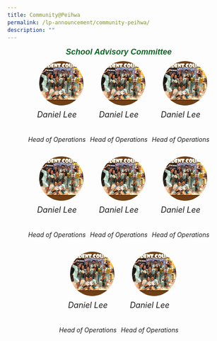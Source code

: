 ```yaml
---
title: Community@Peihwa
permalink: /lp-announcement/community-peihwa/
description: ""
---
```

<h5 style="font-weight: 700;margin: 0;color:#0B6623;font-size:18px;margin-top:15px; font-family:sans-serif;text-align:center;" class="header">School Advisory Committee</h5>

<div style="display: flex; justify-content: center;align-items: center; flex-wrap: wrap;margin-bottom: 20px;" class="image-container">
	<div>
    <div style="width: 100px;height: 100px;border-radius: 50%;overflow: hidden;margin: 10px 10px 10px 30px" class="circle-image">
			<img style="object-fit: cover;width: 100%;height: 100%;" alt="Image 1" src="/images/AlbumStudCounsellor3.jpeg"></div>
      <div style="text-align: center;
      margin-bottom: 20px;" class="caption-container">
			<h6 style="margin-top: 10px;font-size:18px; font-style: italic;" class="caption">Daniel Lee</h6>
        <p style="margin-top:-5px;
      font-style: italic;" class="caption">Head of Operations</p>
      </div>
    </div>
	
<div>
    <div style="width: 100px;height: 100px;border-radius: 50%;overflow: hidden;margin: 10px 10px 10px 30px" class="circle-image">
			<img style="object-fit: cover;width: 100%;height: 100%;" alt="Image 1" src="/images/AlbumStudCounsellor3.jpeg"></div>
      <div style="text-align: center;
      margin-bottom: 20px;" class="caption-container">
			<h6 style="margin-top: 10px;font-size:18px; font-style: italic;" class="caption">Daniel Lee</h6>
        <p style="margin-top:-5px;
      font-style: italic;" class="caption">Head of Operations</p>
      </div>
    </div>
	<div>
    <div style="width: 100px;height: 100px;border-radius: 50%;overflow: hidden;margin: 10px 10px 10px 30px" class="circle-image">
			<img style="object-fit: cover;width: 100%;height: 100%;" alt="Image 1" src="/images/AlbumStudCounsellor3.jpeg"></div>
      <div style="text-align: center;
      margin-bottom: 20px;" class="caption-container">
			<h6 style="margin-top: 10px;font-size:18px; font-style: italic;" class="caption">Daniel Lee</h6>
        <p style="margin-top:-5px;
      font-style: italic;" class="caption">Head of Operations</p>
      </div>
    </div>
	
<div>
    <div style="width: 100px;height: 100px;border-radius: 50%;overflow: hidden;margin: 10px 10px 10px 30px" class="circle-image">
			<img style="object-fit: cover;width: 100%;height: 100%;" alt="Image 1" src="/images/AlbumStudCounsellor3.jpeg"></div>
      <div style="text-align: center;
      margin-bottom: 20px;" class="caption-container">
			<h6 style="margin-top: 10px;font-size:18px; font-style: italic;" class="caption">Daniel Lee</h6>
        <p style="margin-top:-5px;
      font-style: italic;" class="caption">Head of Operations</p>
      </div>
    </div>

<div>
    <div style="width: 100px;height: 100px;border-radius: 50%;overflow: hidden;margin: 10px 10px 10px 30px" class="circle-image">
			<img style="object-fit: cover;width: 100%;height: 100%;" alt="Image 1" src="/images/AlbumStudCounsellor3.jpeg"></div>
      <div style="text-align: center;
      margin-bottom: 20px;" class="caption-container">
			<h6 style="margin-top: 10px;font-size:18px; font-style: italic;" class="caption">Daniel Lee</h6>
        <p style="margin-top:-5px;
      font-style: italic;" class="caption">Head of Operations</p>
      </div>
    </div>
	
<div>
    <div style="width: 100px;height: 100px;border-radius: 50%;overflow: hidden;margin: 10px 10px 10px 30px" class="circle-image">
			<img style="object-fit: cover;width: 100%;height: 100%;" alt="Image 1" src="/images/AlbumStudCounsellor3.jpeg"></div>
      <div style="text-align: center;
      margin-bottom: 20px;" class="caption-container">
			<h6 style="margin-top: 10px;font-size:18px; font-style: italic;" class="caption">Daniel Lee</h6>
        <p style="margin-top:-5px;
      font-style: italic;" class="caption">Head of Operations</p>
      </div>
    </div>
	
<div>
    <div style="width: 100px;height: 100px;border-radius: 50%;overflow: hidden;margin: 10px 10px 10px 30px" class="circle-image">
			<img style="object-fit: cover;width: 100%;height: 100%;" alt="Image 1" src="/images/AlbumStudCounsellor3.jpeg"></div>
      <div style="text-align: center;
      margin-bottom: 20px;" class="caption-container">
			<h6 style="margin-top: 10px;font-size:18px; font-style: italic;" class="caption">Daniel Lee</h6>
        <p style="margin-top:-5px;
      font-style: italic;" class="caption">Head of Operations</p>
      </div>
    </div>

<div>
    <div style="width: 100px;height: 100px;border-radius: 50%;overflow: hidden;margin: 10px 10px 10px 30px" class="circle-image">
			<img style="object-fit: cover;width: 100%;height: 100%;" alt="Image 1" src="/images/AlbumStudCounsellor3.jpeg"></div>
      <div style="text-align: center;
      margin-bottom: 20px;" class="caption-container">
			<h6 style="margin-top: 10px;font-size:18px; font-style: italic;" class="caption">Daniel Lee</h6>
        <p style="margin-top:-5px;
      font-style: italic;" class="caption">Head of Operations</p>
      </div>
    </div>
</div>